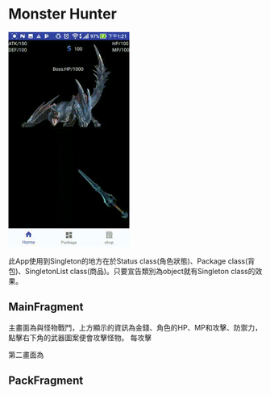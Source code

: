 # Monster Hunter
![image](https://github.com/goodideas-studio/design-patterns/blob/master/Singleton/MonsterHunter/gif_20180228_132916.gif)

此App使用到Singleton的地方在於Status class(角色狀態)、Package class(背包)、SingletonList class(商品)。只要宣告類別為object就有Singleton class的效果。

## MainFragment 
主畫面為與怪物戰鬥，上方顯示的資訊為金錢、角色的HP、MP和攻擊、防禦力，點擊右下角的武器圖案便會攻擊怪物。
每攻擊

第二畫面為

## PackFragment
